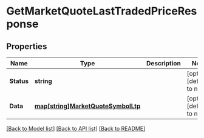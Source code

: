 # GetMarketQuoteLastTradedPriceResponse

## Properties
Name | Type | Description | Notes
------------ | ------------- | ------------- | -------------
**Status** | **string** |  | [optional] [default to null]
**Data** | [**map[string]MarketQuoteSymbolLtp**](MarketQuoteSymbolLtp.md) |  | [optional] [default to null]

[[Back to Model list]](../README.md#documentation-for-models) [[Back to API list]](../README.md#documentation-for-api-endpoints) [[Back to README]](../README.md)

